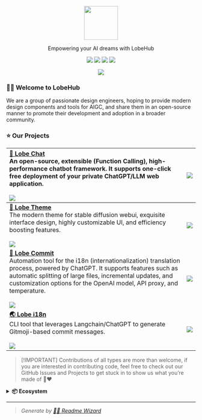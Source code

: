 <a name="readme-top"></a>

<div align="center">

<picture>
  <source media="(prefers-color-scheme: dark)" srcset="https://registry.npmmirror.com/@lobehub/assets-logo/1.2.0/files/assets/logo-combine.webp">
  <img height="90" src="https://registry.npmmirror.com/@lobehub/assets-logo/1.2.0/files/assets/logo-combine-dark.webp">
</picture>

Empowering your AI dreams with LobeHub

[![][vercel-shield]][vercel-link]
[![][discord-shield]][discord-link]
[![][github-star]][github-link]
[![][social-x-shield]][social-x-link]

![](https://raw.githubusercontent.com/andreasbm/readme/master/assets/lines/rainbow.png)

</div>

### 👋🏻 Welcome to LobeHub

We are a group of passionate design engineers, hoping to provide modern design components and tools for AIGC, and share them in an open-source manner to promote their development and adoption in a broader community.

### ⭐️ Our Projects

| [**🤖 Lobe Chat**][lobe-chat-github]<br/>An open-source, extensible (Function Calling), high-performance chatbot framework. It supports one-click free deployment of your private ChatGPT/LLM web application.<br/><br/>[![][lobe-chat-shield]][lobe-chat-github]                                                                                               | [![][lobe-chat-cover]][lobe-chat-github]     |
| :-------------------------------------------------------------------------------------------------------------------------------------------------------------------------------------------------------------------------------------------------------------------------------------------------------------------------------------------------------------- | :------------------------------------------- |
| [**🤯 Lobe Theme**][lobe-theme-github]<br/>The modern theme for stable diffusion webui, exquisite interface design, highly customizable UI, and efficiency boosting features.<br/><br/>[![][lobe-theme-shield]][lobe-theme-github]                                                                                                                              | [![][lobe-theme-cover]][lobe-theme-github]   |
| [**💌 Lobe Commit**][lobe-commit-github]<br/>Automation tool for the i18n (internationalization) translation process, powered by ChatGPT. It supports features such as automatic splitting of large files, incremental updates, and customization options for the OpenAI model, API proxy, and temperature.<br/><br/>[![][lobe-commit-shield]][lobe-commit-npm] | [![][lobe-commit-cover]][lobe-commit-github] |
| [**🌏 Lobe i18n**][lobe-i18n-github]<br/>CLI tool that leverages Langchain/ChatGPT to generate Gitmoji-based commit messages.<br/><br/>[![][lobe-i18n-shield]][lobe-i18n-npm]                                                                                                                                                                                   | [![][lobe-i18n-cover]][lobe-i18n-github]     |

> \[!IMPORTANT]
> Contributions of all types are more than welcome, if you are interested in contributing code, feel free to check out our GitHub Issues and Projects to get stuck in to show us what you’re made of 🤝❤️

<details>
<summary><b>📦 Ecosystem</b></summary>
<br/>

| NAME                                 | REPO                                           | NPM                                       | DATE                 |
| ------------------------------------ | ---------------------------------------------- | ----------------------------------------- | -------------------- |
| [@lobehub/ui][lobe-ui-link]          | [lobehub/lobe-ui][lobe-ui-github]              | [![][lobe-ui-shield]][lobe-ui-link]       | ![][lobe-ui-date]    |
| [@lobehub/tts][lobe-tts-link]        | [lobehub/lobe-tts][lobe-tts-github]            | [![][lobe-tts-shield]][lobe-tts-link]     | ![][lobe-tts-date]   |
| [@lobehub/cli-ui][lobe-cliui-link]   | [lobehub/cli-ui][lobe-cliui-github]            | [![][lobe-cliui-shield]][lobe-cliui-link] | ![][lobe-cliui-date] |
| [@lobehub/lint][lobe-lint-link]      | [lobehub/lobe-lint][lobe-lint-github]          | [![][lobe-lint-shield]][lobe-lint-link]   | ![][lobe-lint-date]  |
| [dumi-theme-lobehub][lobe-dumi-link] | [lobehub/dumi-theme-lobehub][lobe-dumi-github] | [![][lobe-dumi-shield]][lobe-dumi-link]   | ![][lobe-dumi-date]  |

</details>

---

> _Generate by [🧙‍♂️ Readme Wizard](https://github.com/lobehub/lobe-readme-wizard "Generate lobe style product README by MAGIC")_

<!-- LINK GROUP -->

[discord-link]: https://discord.gg/AYFPHvv2jT
[discord-shield]: https://img.shields.io/discord/1127171173982154893?color=5865F2&label=discord&labelColor=black&logo=discord&logoColor=white&style=flat-square
[github-link]: https://github.com/lobehub
[github-star]: https://img.shields.io/github/stars/lobehub?color=ffcb47&labelColor=black&style=flat-square&logo=github
[lobe-chat-cover]: https://gw.alipayobjects.com/zos/kitchen/sLO%24gbrQtp/lobe-chat.webp
[lobe-chat-github]: https://github.com/lobehub/lobe-chat
[lobe-chat-shield]: https://img.shields.io/github/stars/lobehub/lobe-chat?color=ffcb47&labelColor=black&style=flat-square&logo=github
[lobe-cliui-date]: https://img.shields.io/github/release-date/lobehub/lobe-commit?labelColor=black&style=flat-square
[lobe-cliui-github]: https://github.com/lobehub/lobe-cli-toolbox/tree/master/packages/lobei-ui
[lobe-cliui-link]: https://www.npmjs.com/package/@lobehub/cli-ui
[lobe-cliui-shield]: https://img.shields.io/npm/v/@lobehub/cli-ui?color=369eff&labelColor=black&logo=npm&logoColor=white&style=flat-square
[lobe-commit-cover]: https://gw.alipayobjects.com/zos/kitchen/3%26ByxtP39X/preview.webp
[lobe-commit-github]: https://github.com/lobehub/lobe-cli-toolbox/tree/master/packages/lobe-commit
[lobe-commit-npm]: https://www.npmjs.com/package/@lobehub/commit-cli
[lobe-commit-shield]: https://img.shields.io/npm/dt/@lobehub/commit-cli?color=8ae8ff&labelColor=black&logo=npm&logoColor=white&style=flat-square
[lobe-dumi-date]: https://img.shields.io/github/release-date/lobehub/dumi-theme-lobehub?labelColor=black&style=flat-square
[lobe-dumi-github]: https://github.com/lobehub/dumi-theme-lobehu
[lobe-dumi-link]: https://www.npmjs.com/package/dumi-theme-lobehub
[lobe-dumi-shield]: https://img.shields.io/npm/v/dumi-theme-lobehub?color=369eff&labelColor=black&logo=npm&logoColor=white&style=flat-square
[lobe-i18n-cover]: https://gw.alipayobjects.com/zos/kitchen/AH7rvv06qn/preview-i18n.webp
[lobe-i18n-github]: https://github.com/lobehub/lobe-cli-toolbox/tree/master/packages/lobe-i18n
[lobe-i18n-npm]: https://www.npmjs.com/package/@lobehub/i18n-cli
[lobe-i18n-shield]: https://img.shields.io/npm/dt/@lobehub/i18n-cli?color=8ae8ff&labelColor=black&logo=npm&logoColor=white&style=flat-square
[lobe-lint-date]: https://img.shields.io/github/release-date/lobehub/lobe-lint?labelColor=black&style=flat-square
[lobe-lint-github]: https://github.com/lobehub/lobe-lint
[lobe-lint-link]: https://www.npmjs.com/package/@lobehub/lint
[lobe-lint-shield]: https://img.shields.io/npm/v/@lobehub/lint?color=369eff&labelColor=black&logo=npm&logoColor=white&style=flat-square
[lobe-theme-cover]: https://gw.alipayobjects.com/zos/kitchen/8Ab%24hLJ5ur/cover.webp
[lobe-theme-github]: https://github.com/lobehub/sd-webui-lobe-theme
[lobe-theme-shield]: https://img.shields.io/github/stars/lobehub/sd-webui-lobe-theme?color=ffcb47&labelColor=black&style=flat-square&logo=github
[lobe-ui-date]: https://img.shields.io/github/release-date/lobehub/lobe-ui?labelColor=black&style=flat-square
[lobe-ui-github]: https://github.com/lobehub/lobe-ui
[lobe-ui-link]: https://www.npmjs.com/package/@lobehub/ui
[lobe-ui-shield]: https://img.shields.io/npm/v/@lobehub/ui?color=369eff&labelColor=black&logo=npm&logoColor=white&style=flat-square
[lobe-tts-date]: https://img.shields.io/github/release-date/lobehub/lobe-tts?labelColor=black&style=flat-square
[lobe-tts-github]: https://github.com/lobehub/lobe-tts
[lobe-tts-link]: https://www.npmjs.com/package/@lobehub/tts
[lobe-tts-shield]: https://img.shields.io/npm/v/@lobehub/tts?color=369eff&labelColor=black&logo=npm&logoColor=white&style=flat-square
[vercel-link]: https://chat-preview.lobehub.com
[vercel-shield]: https://img.shields.io/website?down_message=offline&label=vercel&labelColor=black&logo=vercel&style=flat-square&up_message=online&url=https%3A%2F%2Fchat-preview.lobehub.com
[social-x-shield]: https://img.shields.io/badge/-%40lobehub-white?labelColor=black&logo=x&logoColor=white&style=flat-square
[social-x-link]: https://x.com/lobehub
